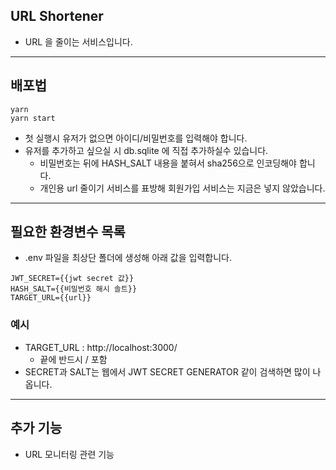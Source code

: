 ## URL Shortener

- URL 을 줄이는 서비스입니다.

---

## 배포법

```
yarn
yarn start
```

- 첫 실행시 유저가 없으면 아이디/비밀번호를 입력해야 합니다.
- 유저를 추가하고 싶으실 시 db.sqlite 에 직접 추가하실수 있습니다.
  - 비밀번호는 뒤에 HASH_SALT 내용을 붙혀서 sha256으로 인코딩해야 합니다.
  - 개인용 url 줄이기 서비스를 표방해 회원가입 서비스는 지금은 넣지 않았습니다.

---

## 필요한 환경변수 목록

- .env 파일을 최상단 폴더에 생성해 아래 값을 입력합니다.

```
JWT_SECRET={{jwt secret 값}}
HASH_SALT={{비밀번호 해시 솔트}}
TARGET_URL={{url}}
```

### 예시

- TARGET_URL : http://localhost:3000/
  - 끝에 반드시 / 포함
- SECRET과 SALT는 웹에서 JWT SECRET GENERATOR 같이 검색하면 많이 나옵니다.

---

## 추가 기능

- URL 모니터링 관련 기능
